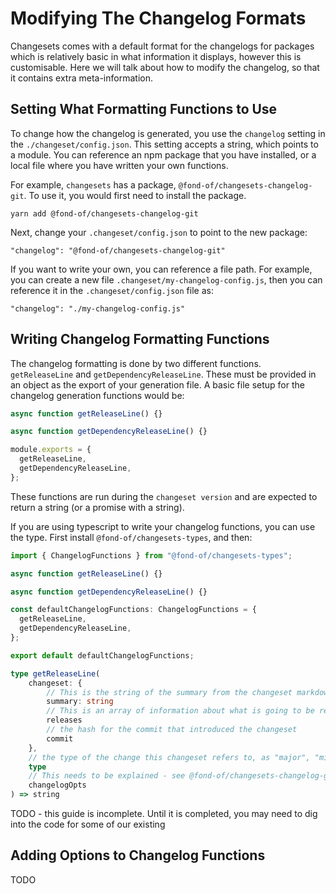 # Modifying The Changelog Formats

Changesets comes with a default format for the changelogs for packages which is relatively basic in what information it displays, however this is customisable. Here we will talk about how to modify the changelog, so that it contains extra meta-information.

## Setting What Formatting Functions to Use

To change how the changelog is generated, you use the `changelog` setting in the `./changeset/config.json`. This setting accepts a string, which points to a module. You can reference an npm package that you have installed, or a local file where you have written your own functions.

For example, `changesets` has a package, `@fond-of/changesets-changelog-git`. To use it, you would first need to install the package.

```
yarn add @fond-of/changesets-changelog-git
```

Next, change your `.changeset/config.json` to point to the new package:

```
"changelog": "@fond-of/changesets-changelog-git"
```

If you want to write your own, you can reference a file path. For example, you can create a new file `.changeset/my-changelog-config.js`, then you can reference it in the `.changeset/config.json` file as:

```
"changelog": "./my-changelog-config.js"
```

## Writing Changelog Formatting Functions

The changelog formatting is done by two different functions. `getReleaseLine` and `getDependencyReleaseLine`. These must be provided in an object as the export of your generation file. A basic file setup for the changelog generation functions would be:

```js
async function getReleaseLine() {}

async function getDependencyReleaseLine() {}

module.exports = {
  getReleaseLine,
  getDependencyReleaseLine,
};
```

These functions are run during the `changeset version` and are expected to return a string (or a promise with a string).

If you are using typescript to write your changelog functions, you can use the type. First install `@fond-of/changesets-types`, and then:

```ts
import { ChangelogFunctions } from "@fond-of/changesets-types";

async function getReleaseLine() {}

async function getDependencyReleaseLine() {}

const defaultChangelogFunctions: ChangelogFunctions = {
  getReleaseLine,
  getDependencyReleaseLine,
};

export default defaultChangelogFunctions;
```

```ts
type getReleaseLine(
    changeset: {
        // This is the string of the summary from the changeset markdown file
        summary: string
        // This is an array of information about what is going to be released. each is an object with name: the name of the package, and type, which is "major", "minor", or "patch"
        releases
        // the hash for the commit that introduced the changeset
        commit
    },
    // the type of the change this changeset refers to, as "major", "minor", or "patch"
    type
    // This needs to be explained - see @fond-of/changesets-changelog-github's code for how this works
    changelogOpts
) => string
```

TODO - this guide is incomplete. Until it is completed, you may need to dig into the code for some of our existing

## Adding Options to Changelog Functions

TODO
